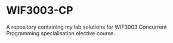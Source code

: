 # WIF3003-CP
A repository containing my lab solutions for WIF3003 Concurrent Programming specialisation elective course.
